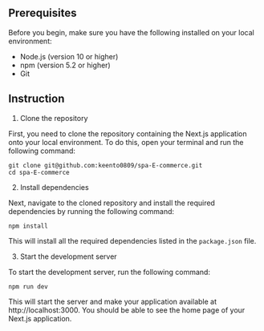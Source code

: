 ## Prerequisites

Before you begin, make sure you have the following installed on your local environment:

- Node.js (version 10 or higher)
- npm (version 5.2 or higher)
- Git

## Instruction

1. Clone the repository

First, you need to clone the repository containing the Next.js application onto your local environment. To do this, open your terminal and run the following command:

```
git clone git@github.com:keento0809/spa-E-commerce.git
cd spa-E-commerce
```

2. Install dependencies

Next, navigate to the cloned repository and install the required dependencies by running the following command:

`npm install`

This will install all the required dependencies listed in the `package.json` file.

3. Start the development server

To start the development server, run the following command:

`npm run dev`

This will start the server and make your application available at http://localhost:3000. You should be able to see the home page of your Next.js application.
